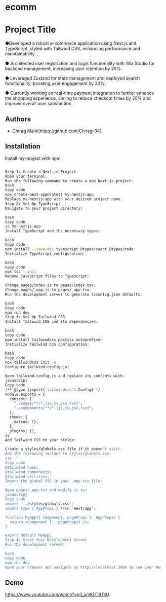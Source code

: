 # ecomm

# Project Title

●Developed a robust e-commerce application using Next.js and TypeScript, styled with
Tailwind CSS, enhancing performance and maintainability.

● Architected user registration and login functionality with Wix Studio for backend management, increasing user retention by
25%.

● Leveraged Zustand for state management and deployed search functionality, boosting user engagement by 30%.

● Currently working on real-time payment integration to further enhance the shopping experience, aiming to reduce checkout
times by 20% and improve overall user satisfaction.
## Authors

- Chirag Maini(https://github.com/Chirag-04)

## Installation

Install my-project with npm

```bash

Step 1: Create a Next.js Project
Open your terminal.
Run the following command to create a new Next.js project:
bash
Copy code
npx create-next-app@latest my-nextjs-app
Replace my-nextjs-app with your desired project name.
Step 2: Set Up TypeScript
Navigate to your project directory:

bash
Copy code
cd my-nextjs-app
Install TypeScript and the necessary types:

bash
Copy code
npm install --save-dev typescript @types/react @types/node
Initialize TypeScript configuration:

bash
Copy code
npx tsc --init
Rename JavaScript files to TypeScript:

Change pages/index.js to pages/index.tsx.
Change pages/_app.js to pages/_app.tsx.
Run the development server to generate tsconfig.json defaults:

bash
Copy code
npm run dev
Step 3: Set Up Tailwind CSS
Install Tailwind CSS and its dependencies:

bash
Copy code
npm install tailwindcss postcss autoprefixer
Initialize Tailwind CSS configuration:

bash
Copy code
npx tailwindcss init -p
Configure tailwind.config.js:

Open tailwind.config.js and replace its contents with:
javascript
Copy code
/** @type {import('tailwindcss').Config} */
module.exports = {
  content: [
    "./pages/**/*.{js,ts,jsx,tsx}",
    "./components/**/*.{js,ts,jsx,tsx}",
  ],
  theme: {
    extend: {},
  },
  plugins: [],
};
Add Tailwind CSS to your styles:

Create a styles/globals.css file if it doesn't exist.
Add the following content to styles/globals.css:
css
Copy code
@tailwind base;
@tailwind components;
@tailwind utilities;
Import the global CSS in your _app.tsx file:

Open pages/_app.tsx and modify it to:
javascript
Copy code
import '../styles/globals.css';
import type { AppProps } from 'next/app';

function MyApp({ Component, pageProps }: AppProps) {
  return <Component {...pageProps} />;
}

export default MyApp;
Step 4: Start Your Development Server
Run the development server:

bash
Copy code
npm run dev
Open your browser and navigate to http://localhost:3000 to see your Next.js app running with TypeScript and Tailwind CSS.

```
    
## Demo
https://www.youtube.com/watch?v=0_xm8DT8TsU
